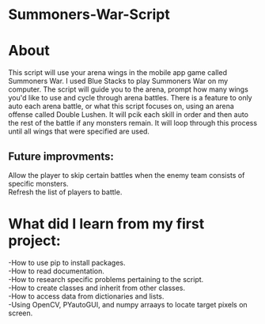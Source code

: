 # Summoners-War-Script

<h1>About</h1>

This script will use your arena wings in the mobile app game called Summoners War. I used Blue Stacks to play Summoners War on my computer.
The script will guide you to the arena, prompt how many wings you'd like to use and cycle through arena battles. There is a feature to only
auto each arena battle, or what this script focuses on, using an arena offense called Double Lushen. It will pcik each skill in order and 
then auto the rest of the battle if any monsters remain. It will loop through this process until all wings that were specified are used.

<h2>Future improvments:</h2>
Allow the player to skip certain battles when the enemy team consists of specific monsters.<br>
Refresh the list of players to battle. 


<h1>What did I learn from my first project:</h1>

-How to use pip to install packages.<br>
-How to read documentation.<br>
-How to research specific problems pertaining to the script.<br>
-How to create classes and inherit from other classes.<br>
-How to access data from dictionaries and lists.<br>
-Using OpenCV, PYautoGUI, and numpy arraays to locate target pixels on screen.<br>
